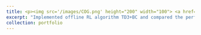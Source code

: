 ```yaml
---
title: <p><img src='/images/COG.png' height="200" width="100"> <a href="https://github.com/parnika31/cog_extended/tree/main"> Offline Reinforcement Learning</a> </p>
excerpt: "Implemented offline RL algorithm TD3+BC and compared the performance with CQL on pick and place experimental setup from [this](https://arxiv.org/pdf/2010.14500) paper. Additionally, compared the performance of CQL leveraging pretrained resnet vs CNN."
collection: portfolio
---
```

